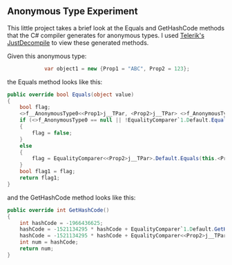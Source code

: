 
## Anonymous Type Experiment

This little project takes a brief look at the Equals and GetHashCode methods that the C#
compiler generates for anonymous types. I used
[Telerik's JustDecompile](http://www.telerik.com/products/decompiler.aspx)
to view these generated methods.

Given this anonymous type:

``` C#
            var object1 = new {Prop1 = "ABC", Prop2 = 123};
```

the Equals method looks like this:

``` C#
public override bool Equals(object value)
{
    bool flag;
    <>f__AnonymousType0<<Prop1>j__TPar, <Prop2>j__TPar> <>f_AnonymousType0 = value as <>f__AnonymousType0<<Prop1>j__TPar, <Prop2>j__TPar>;
    if (<>f_AnonymousType0 == null || !EqualityComparer`1.Default.Equals(this.<Prop1>i__Field, <>f_AnonymousType0.<Prop1>i__Field))
    {
        flag = false;
    }
    else
    {
        flag = EqualityComparer<<Prop2>j__TPar>.Default.Equals(this.<Prop2>i__Field, <>f_AnonymousType0.<Prop2>i__Field);
    }
    bool flag1 = flag;
    return flag1;
}
```

and the GetHashCode method looks like this:


``` C#
public override int GetHashCode()
{
    int hashCode = -1966436625;
    hashCode = -1521134295 * hashCode + EqualityComparer`1.Default.GetHashCode(this.<Prop1>i__Field);
    hashCode = -1521134295 * hashCode + EqualityComparer<<Prop2>j__TPar>.Default.GetHashCode(this.<Prop2>i__Field);
    int num = hashCode;
    return num;
}
```
